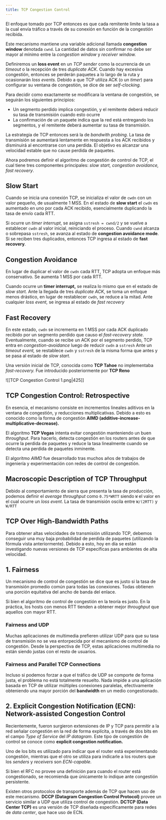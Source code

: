 ```yaml
---
title: TCP Congestion Control
---
```


El enfoque tomado por TCP entonces es que cada remitente limite la tasa a la cual envía tráfico a través de su conexión en función de la congestión recibida.

Este mecanismo mantiene una variable adicional llamada **congestion window** denotada `cwnd`. La cantidad de datos sin confirmar no debe ser mayor al mínimo entre la *congestion window* y *receiver window.*

Definiremos un **loss event** en un *TCP sender* como la ocurrencia de un *timeout* o la recepción de tres *duplicate ACK*. Cuando hay excesiva congestión, entonces se perderán paquetes a lo largo de la ruta y ocasionarán *loss events.* Debido a que TCP utiliza ACK (o un *timer*) para configurar su ventana de congestión, se dice de ser *self-clocking.*

Para decidir como exactamente se modificara la ventana de congestión, se seguirán los siguientes principios:

- Un segmento perdido implica congestión, y el remitente deberá reducir su tasa de transmisión cuando esto ocurre
- La confirmación de un paquete indica que la red está entregando los segmentos, y el remitente deberá aumentar su tasa de transmisión.

La estrategia de TCP entonces será la de *bandwith probing*. La tasa de transmisión se aumentará lentamente en respuesta a los ACK recibidos y disminuirá al encontrarse con una perdida. El objetivo es alcanzar una velocidad estable que no cause perdida de paquetes.

Ahora podremos definir el algoritmo de congestión de control de TCP, el cual tiene tres componentes principales: *slow start, congestion avoidance, fast recovery*.

## Slow Start

Cuando se inicia una conexión TCP, se inicializa el valor de `cwdn` con un valor pequeño, de usualmente 1 MSS. En el estado de **slow start** el `cwdn` es aumentado en uno por cada ACK recibido, esencialmente duplicando la tasa de envío cada RTT.

Si ocurre un *timer interrupt*, se asigna `sstresh = cwnd/2` y se vuelve a establecer `cwdn` al valor inicial, reiniciando el proceso. Cuando `cwnd` alcanza o sobrepasa `sstresh`, se avanza al estado de **congestion avoidance mode**. Si se reciben tres duplicados, entonces TCP ingresa al estado de **fast recovery**.

## Congestion Avoidance

En lugar de duplicar el valor de `cwdn` cada RTT, TCP adopta un enfoque más conservativo. Se aumenta 1 MSS por cada RTT.

Cuando ocurre un **timer interrupt,** se realiza lo mismo que en el estado de *slow start.* Ante la llegada de tres *duplicate ACK*, se toma un enfoque menos drástico, en lugar de restablecer `cwdn`, se reduce a la mitad. Ante cualquier *loss event,* se ingresa al estado de *fast recovery*

## Fast Recovery

En este estado, `cwdn` se incrementa en 1 MSS por cada ACK duplicado recibido por un segmento perdido que causo el *fast-recovery state*. Eventualmente, cuando se recibe un ACK por el segmento perdido, TCP entra en *congestion-avoidance* luego de reducir `cwdn` a `sstresh` Ante un *timeout event,* se restablece `cwdn` y `sstresh` de la misma forma que antes y se pasa al estado de *slow start.*

Una versión inicial de TCP, conocida como **TCP Tahoe** no implementaba *fast-recovery.* Fue introducido posteriormente por **TCP Reno**

![[TCP Congestion Control 1.png|425]]

## TCP Congestion Control: Retrospective

En esencia, el mecanismo consiste en incrementos lineales aditivos en la ventana de congestión, y reducciones multiplicativas. Debido a esto es conocido como la forma de congestión **AIMD (additive-increase-multiplicative-decrease).**

El algoritmo **TCP Vegas** intenta evitar congestión manteniendo un buen *throughput*. Para hacerlo, detecta congestión en los routers antes de que ocurre la perdida de paquetes y reduce la tasa linealmente cuando se detecta una perdida de paquetes inminente.

El algoritmo *AIMD* fue desarrollado tras muchos años de trabajos de ingeniería y experimentación con redes de control de congestión.

## Macroscopic Description of TCP Throughput

Debido al comportamiento de sierra que presenta la tasa de producción, podemos definir el *average throughput* como `0.75*WRTT` siendo `W` el valor en el cual ocurre un *loss event*. La tasa de transmisión oscila entre `W/(2RTT)` y `W/RTT`

## TCP Over High-Bandwidth Paths

Para obtener altas velocidades de transmisión utilizando TCP, debemos conseguir una muy baja probabilidad de perdida de paquetes (utilizando la fórmula vista anteriormente). Debido a esto, hoy en día se están investigando nuevas versiones de TCP específicas para ambientes de alta velocidad.

## 1. Fairness

Un mecanismo de control de congestión se dice que es justo si la tasa de transmisión promedio común para todas las conexiones. Todas obtienen una porción equitativa del ancho de banda del enlace.

Si bien el algoritmo de control de congestión en la teoría es justo. En la práctica, los hosts con menos RTT tienden a obtener mejor *throughput* que aquellos con mayor RTT.

### Fairness and UDP

Muchas aplicaciones de multimedia prefieren utilizar UDP para que su tasa de transmisión no se vea entorpecida por el mecanismo de control de congestión. Desde la perspectiva de TCP, estas aplicaciones multimedia no están siendo justas con el resto de usuarios.

### Fairness and Parallel TCP Connections

Incluso si podemos forzar a que el tráfico de UDP se comporte de forma justa, el problema no está totalmente resuelto. Nada impide a una aplicación basada en TCP de utilizar múltiples conexiones paralelas, efectivamente obteniendo una mayor porción del **bandwidth** en un medio congestionado.

## 2. Explicit Congestion Notification (ECN): Network-assisted Congestion Control

Recientemente, fueron surgieron extensiones de IP y TCP para permitir a la red señalar congestión en la red de forma explícita, a través de dos bits en el campo *Type of Service* del *IP datagram*. Este tipo de congestión de control se conoce como **explicit congestion notification.**

Uno de los bits es utilizado para indicar que el router está experimentando congestión, mientras que el otro se utiliza para indicarle a los routers que los *senders* y *receivers* son *ECN-capable.*

Si bien el RFC no provee una definición para cuando el router está congestionado, se recomienda que únicamente lo indique ante congestión persistente.

Existen otros protocolos de transporte además de TCP que hacen uso de este mecanismo. **DCCP (Datagram Congestion Control Protocol)** provee un servicio similar a UDP que utiliza control de congestión. **DCTCP (Data Center TCP)** es una versión de TCP diseñada específicamente para redes de *data center*, que hace uso de ECN.
